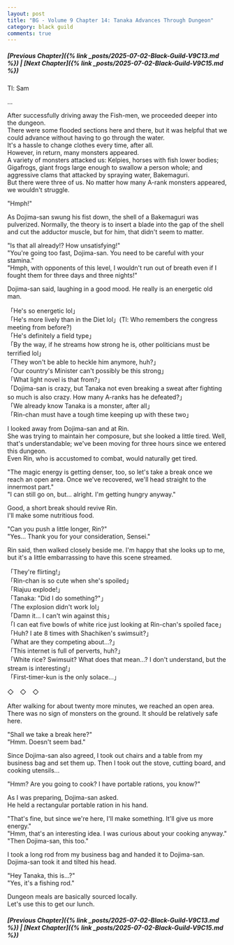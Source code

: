 ```yaml
---
layout: post
title: "BG - Volume 9 Chapter 14: Tanaka Advances Through Dungeon"
category: black guild
comments: true
---
```


##### [Previous Chapter]({% link _posts/2025-07-02-Black-Guild-V9C13.md %})  \| [Next Chapter]({% link _posts/2025-07-02-Black-Guild-V9C15.md %})






Tl: Sam


…



After successfully driving away the Fish-men, we proceeded deeper into the dungeon.        
There were some flooded sections here and there, but it was helpful that we could advance without having to go through the water.        
It's a hassle to change clothes every time, after all.        
However, in return, many monsters appeared.         
A variety of monsters attacked us: Kelpies, horses with fish lower bodies; Gigafrogs, giant frogs large enough to swallow a person whole; and aggressive clams that attacked by spraying water, Bakemaguri.            
But there were three of us. No matter how many A-rank monsters appeared, we wouldn't struggle.         

"Hmph!"

As Dojima-san swung his fist down, the shell of a Bakemaguri was pulverized. Normally, <!--more-->the theory is to insert a blade into the gap of the shell and cut the adductor muscle, but for him, that didn't seem to matter.

"Is that all already!? How unsatisfying!"          
"You're going too fast, Dojima-san. You need to be careful with your stamina."         
"Hmph, with opponents of this level, I wouldn't run out of breath even if I fought them for three days and three nights!"

Dojima-san said, laughing in a good mood. He really is an energetic old man.

「He's so energetic lol」       
「He's more lively than in the Diet lol」(Tl: Who remembers the congress meeting from before?)      
「He's definitely a field type」         
「By the way, if he streams how strong he is, other politicians must be terrified lol」         
「They won't be able to heckle him anymore, huh?」          
「Our country's Minister can't possibly be this strong」          
「What light novel is that from?」         
「Dojima-san is crazy, but Tanaka not even breaking a sweat after fighting so much is also crazy. How many A-ranks has he defeated?」         
「We already know Tanaka is a monster, after all」         
「Rin-chan must have a tough time keeping up with these two」

I looked away from Dojima-san and at Rin.         
She was trying to maintain her composure, but she looked a little tired. Well, that's understandable; we've been moving for three hours since we entered this dungeon.        
Even Rin, who is accustomed to combat, would naturally get tired.

"The magic energy is getting denser, too, so let's take a break once we reach an open area. Once we've recovered, we'll head straight to the innermost part."          
"I can still go on, but... alright. I'm getting hungry anyway."

Good, a short break should revive Rin.        
I'll make some nutritious food.

"Can you push a little longer, Rin?"         
"Yes... Thank you for your consideration, Sensei."

Rin said, then walked closely beside me. I'm happy that she looks up to me, but it's a little embarrassing to have this scene streamed.

<div data-nat="424166"></div>

「They're flirting!」        
「Rin-chan is so cute when she's spoiled」       
「Riajuu explode!」       
「Tanaka: "Did I do something?"」       
「The explosion didn't work lol」       
「Damn it... I can't win against this」         
「I can eat five bowls of white rice just looking at Rin-chan's spoiled face」        
「Huh? I ate 8 times with Shachiken's swimsuit?」           
「What are they competing about...?」          
「This internet is full of perverts, huh?」           
「White rice? Swimsuit? What does that mean...? I don't understand, but the stream is interesting!」          
「First-timer-kun is the only solace...」



◇　◇　◇


After walking for about twenty more minutes, we reached an open area.            
There was no sign of monsters on the ground. It should be relatively safe here.

"Shall we take a break here?"           
"Hmm. Doesn't seem bad."

Since Dojima-san also agreed, I took out chairs and a table from my business bag and set them up. Then I took out the stove, cutting board, and cooking utensils...

"Hmm? Are you going to cook? I have portable rations, you know?"

As I was preparing, Dojima-san asked.        
He held a rectangular portable ration in his hand.        

"That's fine, but since we're here, I'll make something. It'll give us more energy."           
"Hmm, that's an interesting idea. I was curious about your cooking anyway."           
"Then Dojima-san, this too."

I took a long rod from my business bag and handed it to Dojima-san.            
Dojima-san took it and tilted his head.

"Hey Tanaka, this is...?"         
"Yes, it's a fishing rod."

Dungeon meals are basically sourced locally.          
Let's use this to get our lunch.






##### [Previous Chapter]({% link _posts/2025-07-02-Black-Guild-V9C13.md %}) \| [Next Chapter]({% link _posts/2025-07-02-Black-Guild-V9C15.md %})